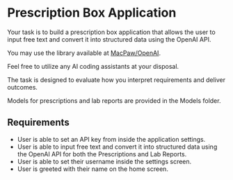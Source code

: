 # Prescription Box Application

Your task is to build a prescription box application that allows the user to input free text and convert it into structured data using the OpenAI API.

You may use the library available at [MacPaw/OpenAI](https://github.com/MacPaw/OpenAI).

Feel free to utilize any AI coding assistants at your disposal.

The task is designed to evaluate how you interpret requirements and  deliver outcomes.

Models for prescriptions and lab reports are provided in the Models folder.

## Requirements

- User is able to set an API key from inside the application settings.
- User is able to input free text and convert it into structured data using the OpenAI API for both the Prescriptions and Lab Reports.
- User is able to set their username inside the settings screen.
- User is greeted with their name on the home screen.
